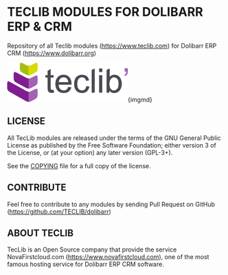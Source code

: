 # TECLIB MODULES FOR DOLIBARR ERP & CRM

Repository of all Teclib modules (https://www.teclib.com) for Dolibarr ERP CRM (https://www.dolibarr.org)


![TecLib Logo](logo_teclib.png?raw=true "Logo TecLib"){imgmd}



## LICENSE

All TecLib modules are released under the terms of the GNU General Public License as published by the Free Software Foundation; either version 3 of the License, or (at your option) any later version (GPL-3+).

See the [COPYING](https://github.com/Dolibarr/dolibarr/blob/develop/COPYING) file for a full copy of the license.


## CONTRIBUTE

Feel free to contribute to any modules by sending Pull Request on GitHub (https://github.com/TECLIB/dolibarr)


## ABOUT TECLIB

TecLib is an Open Source company that provide the service NovaFirstcloud.com (https://www.novafirstcloud.com), one of the most famous hosting service for 
Dolibarr ERP CRM software.




